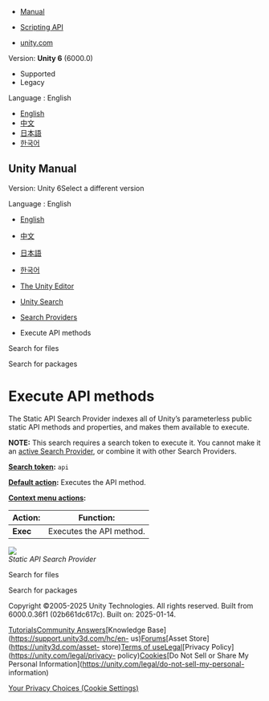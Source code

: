 [](https://docs.unity3d.com)

  * [Manual](../Manual/index.html)
  * [Scripting API](../ScriptReference/index.html)

  * [unity.com](https://unity.com/)

Version: **Unity 6** (6000.0)

  * Supported
  * Legacy

Language : English

  * [English](/Manual/search-api.html)
  * [中文](/cn/current/Manual/search-api.html)
  * [日本語](/ja/current/Manual/search-api.html)
  * [한국어](/kr/current/Manual/search-api.html)

[](https://docs.unity3d.com)

## Unity Manual

Version: Unity 6Select a different version

Language : English

  * [English](/Manual/search-api.html)
  * [中文](/cn/current/Manual/search-api.html)
  * [日本語](/ja/current/Manual/search-api.html)
  * [한국어](/kr/current/Manual/search-api.html)

  * [The Unity Editor](unity-editor.html)
  * [Unity Search](search-overview.html)
  * [Search Providers](search-providers.html)
  * Execute API methods

[](search-files.html)

Search for files

[](search-packages.html)

Search for packages

# Execute API methods

The Static API Search Provider indexes all of Unity’s parameterless public
static API methods and properties, and makes them available to execute.

**NOTE:** This search requires a search token to execute it. You cannot make
it an [active Search Provider](search-filters.html#persistent-search-filters),
or combine it with other Search Providers.

**[Search token](search-filters.html#search-tokens):** `api`

**[Default action](search-usage.html#default-actions):** Executes the API
method.

**[Context menu actions](search-usage.html#additional-actions):**

Action: | Function:  
---|---  
**Exec** | Executes the API method.  
  
![](../uploads/Main/search-API-methods.png)  
_Static API Search Provider_

[](search-files.html)

Search for files

[](search-packages.html)

Search for packages

Copyright ©2005-2025 Unity Technologies. All rights reserved. Built from
6000.0.36f1 (02b661dc617c). Built on: 2025-01-14.

[Tutorials](https://learn.unity.com/)[Community
Answers](https://answers.unity3d.com)[Knowledge
Base](https://support.unity3d.com/hc/en-
us)[Forums](https://forum.unity3d.com)[Asset Store](https://unity3d.com/asset-
store)[Terms of
use](https://docs.unity3d.com/Manual/TermsOfUse.html)[Legal](https://unity.com/legal)[Privacy
Policy](https://unity.com/legal/privacy-
policy)[Cookies](https://unity.com/legal/cookie-policy)[Do Not Sell or Share
My Personal Information](https://unity.com/legal/do-not-sell-my-personal-
information)

[Your Privacy Choices (Cookie Settings)](javascript:void\(0\);)

